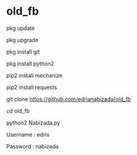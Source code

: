 # old_fb


pkg update

pkg upgrade

pkg install git

pkg install python2

pip2 install mechanize

pip2 install requests 

git clone https://github.com/edrianabizada/old_fb

cd old_fb

python2 Nabizada.py

Username : edris

Password : nabizada
